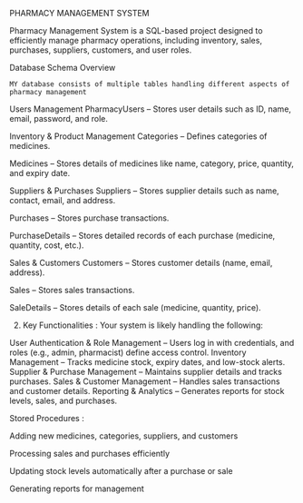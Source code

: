  PHARMACY MANAGEMENT SYSTEM
 
 Pharmacy Management System is a SQL-based project designed to efficiently manage pharmacy operations, including inventory, sales, purchases, suppliers, customers, and user roles. 

 Database Schema Overview
 
    MY database consists of multiple tables handling different aspects of pharmacy management

  Users Management
PharmacyUsers – Stores user details such as ID, name, email, password, and role.

   Inventory & Product Management
Categories – Defines categories of medicines.

Medicines – Stores details of medicines like name, category, price, quantity, and expiry date.

  Suppliers & Purchases
Suppliers – Stores supplier details such as name, contact, email, and address.

Purchases – Stores purchase transactions.

PurchaseDetails – Stores detailed records of each purchase (medicine, quantity, cost, etc.).

   Sales & Customers
Customers – Stores customer details (name, email, address).

Sales – Stores sales transactions.

SaleDetails – Stores details of each sale (medicine, quantity, price).

2. Key Functionalities :
Your system is likely handling the following:

 User Authentication & Role Management – Users log in with credentials, and roles (e.g., admin, pharmacist) define access control.
   Inventory Management – Tracks medicine stock, expiry dates, and low-stock alerts.
   Supplier & Purchase Management – Maintains supplier details and tracks purchases.
   Sales & Customer Management – Handles sales transactions and customer details.
   Reporting & Analytics – Generates reports for stock levels, sales, and purchases.
   
 Stored Procedures :
 
   Adding new medicines, categories, suppliers, and customers 
   
  Processing sales and purchases efficiently
  
  Updating stock levels automatically after a purchase or sale
  
  Generating reports for management


